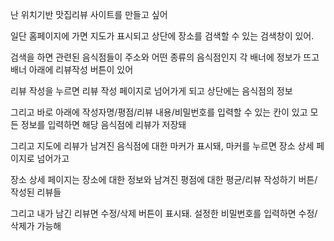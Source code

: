 난 위치기반 맛집리뷰 사이트를 만들고 싶어



일단 홈페이지에 가면 지도가 표시되고 상단에 장소를 검색할 수 있는 검색창이 있어.



검색을 하면 관련된 음식점들이 주소와 어떤 종류의 음식점인지 각 배너에 정보가 뜨고 배너 아래에 리뷰작성 버튼이 있어



리뷰 작성을 누르면 리뷰 작성 페이지로 넘어가게 되고 상단에는 음식점의 정보

그리고 바로 아래에 작성자명/평점/리뷰 내용/비밀번호를 입력할 수 있는 칸이 있고 모든 정보를 입력하면 해당 음식점에 리뷰가 저장돼



그리고 지도에 리뷰가 남겨진 음식점에 대한 마커가 표시돼, 마커를 누르면 장소 상세 페이지로 넘어가고

장소 상세 페이지는 장소에 대한 정보와 남겨진 평점에 대한 평균/리뷰 작성하기 버튼/작성된 리뷰들



그리고 내가 남긴 리뷰면 수정/삭제 버튼이 표시돼. 설정한 비밀번호를 입력하면 수정/삭제가 가능해